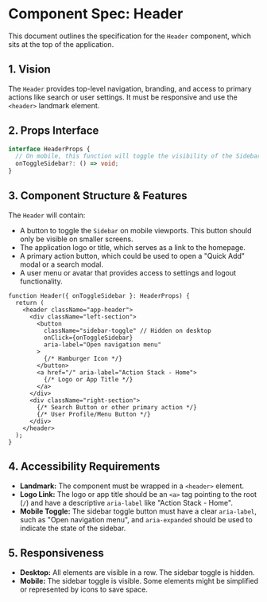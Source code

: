 # Component Spec: Header

This document outlines the specification for the `Header` component, which sits at the top of the application.

## 1. Vision

The `Header` provides top-level navigation, branding, and access to primary actions like search or user settings. It must be responsive and use the `<header>` landmark element.

## 2. Props Interface

```typescript
interface HeaderProps {
  // On mobile, this function will toggle the visibility of the Sidebar.
  onToggleSidebar?: () => void;
}
```

## 3. Component Structure & Features

The `Header` will contain:

- A button to toggle the `Sidebar` on mobile viewports. This button should only be visible on smaller screens.
- The application logo or title, which serves as a link to the homepage.
- A primary action button, which could be used to open a "Quick Add" modal or a search modal.
- A user menu or avatar that provides access to settings and logout functionality.

```tsx
function Header({ onToggleSidebar }: HeaderProps) {
  return (
    <header className="app-header">
      <div className="left-section">
        <button
          className="sidebar-toggle" // Hidden on desktop
          onClick={onToggleSidebar}
          aria-label="Open navigation menu"
        >
          {/* Hamburger Icon */}
        </button>
        <a href="/" aria-label="Action Stack - Home">
          {/* Logo or App Title */}
        </a>
      </div>
      <div className="right-section">
        {/* Search Button or other primary action */}
        {/* User Profile/Menu Button */}
      </div>
    </header>
  );
}
```

## 4. Accessibility Requirements

- **Landmark:** The component must be wrapped in a `<header>` element.
- **Logo Link:** The logo or app title should be an `<a>` tag pointing to the root (`/`) and have a descriptive `aria-label` like "Action Stack - Home".
- **Mobile Toggle:** The sidebar toggle button must have a clear `aria-label`, such as "Open navigation menu", and `aria-expanded` should be used to indicate the state of the sidebar.

## 5. Responsiveness

- **Desktop:** All elements are visible in a row. The sidebar toggle is hidden.
- **Mobile:** The sidebar toggle is visible. Some elements might be simplified or represented by icons to save space.

